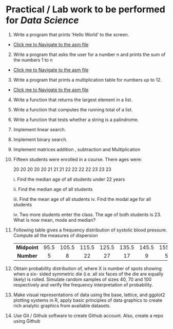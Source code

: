 # Practical / Lab work to be performed for **_Data Science_**

1.  Write a program that prints ‘Hello World’ to the screen.

- [Click me to Navigate to the asm file](./Data_Science/01_hello_world.r)

2.  Write a program that asks the user for a number n and prints the sum of the numbers 1 to n

- [Click me to Navigate to the asm file](./Data_Science/02_sum_of_n.r)

3.  Write a program that prints a multiplication table for numbers up to 12.

- [Click me to Navigate to the asm file](./Data_Science/03_multiplication_table.r)

4.  Write a function that returns the largest element in a list.

5.  Write a function that computes the running total of a list.

6.  Write a function that tests whether a string is a palindrome.

7.  Implement linear search.

8.  Implement binary search.

9.  Implement matrices addition , subtraction and Multiplication

10. Fifteen students were enrolled in a course. There ages were:

    20 20 20 20 20 21 21 21 22 22 22 22 23 23 23

    i. Find the median age of all students under 22 years

    ii. Find the median age of all students

    iii. Find the mean age of all students iv. Find the modal age for all students

    iv. Two more students enter the class. The age of both students is 23. What is now mean, mode and median?

11. Following table gives a frequency distribution of systolic blood pressure. Compute all the measures of dispersion

    |              |       |        |        |        |        |        |        |        |        |
    | :----------: | :---: | :----: | :----: | :----: | :----: | :----: | :----: | :----: | :----: |
    | **Midpoint** | 95\.5 | 105\.5 | 115\.5 | 125\.5 | 135\.5 | 145\.5 | 155\.5 | 165\.5 | 175\.5 |
    |  **Number**  |   5   |   8    |   22   |   27   |   17   |   9    |   5    |   5    |   2    |

12. Obtain probability distribution of, where X is number of spots showing when a six- sided symmetric die (i.e. all six faces of the die are equally likely) is rolled. Simulate random samples of sizes 40, 70 and 100 respectively and verify the frequency interpretation of probability.

13. Make visual representations of data using the base, lattice, and ggplot2 plotting systems in R, apply basic principles of data graphics to create rich analytic graphics from available datasets.

14. Use Git / Github software to create Github account. Also, create a repo using Github
